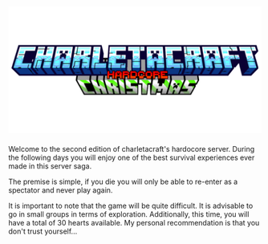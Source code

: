 ![CharletaCraft2](img/charletaTitle.png)
---
Welcome to the second edition of charletacraft's hardocore server. During the following days you will enjoy one of the best survival experiences ever made in this server saga.

The premise is simple, if you die you will only be able to re-enter as a spectator and never play again.

It is important to note that the game will be quite difficult. It is advisable to go in small groups in terms of exploration. Additionally, this time, you will have a total of 30 hearts available. My personal recommendation is that you don't trust yourself...
